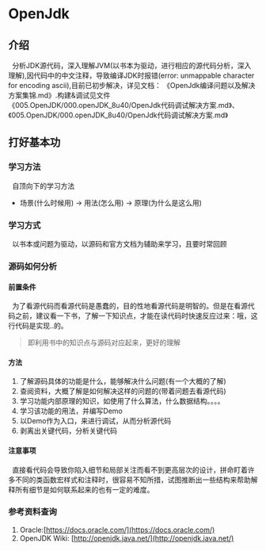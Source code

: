 # OpenJdk

## 介绍
&nbsp;&nbsp;分析JDK源代码，深入理解JVM(以书本为驱动，进行相应的源代码分析，深入理解),因代码中的中文注释，导致编译JDK时报错(error: unmappable character for encoding ascii),目前已初步解决，详见文档： 《OpenJdk编译问题以及解决方案集锦.md》.构建&调试见文件《005.OpenJDK/000.openJDK_8u40/OpenJdk代码调试解决方案.md》、《005.OpenJDK/000.openJDK_8u40/OpenJdk代码调试解决方案.md》

## 打好基本功

### 学习方法
&nbsp;&nbsp;自顶向下的学习方法
- 场景(什么时候用) -> 用法(怎么用) -> 原理(为什么是这么用)

### 学习方式
&nbsp;&nbsp;以书本或问题为驱动，以源码和官方文档为辅助来学习，且要时常回顾

### 源码如何分析
#### 前置条件
&nbsp;&nbsp;为了看源代码而看源代码是愚蠢的，目的性地看源代码是明智的。但是在看源代码之前，建议看一下书，了解一下知识点，才能在读代码时快速反应过来：哦，这行代码是实现..的。
> 即利用书中的知识点与源码对应起来，更好的理解


#### 方法
1. 了解源码具体的功能是什么，能够解决什么问题(有一个大概的了解)
2. 查阅资料，大概了解是如何解决这样的问题的(带着问题去看源代码)
3. 学习功能内部原理的知识，如使用了什么算法，什么数据结构。。。。
4. 学习该功能的用法，并编写Demo
5. 以Demo作为入口，来进行调试，从而分析源代码
6. 剥离出关键代码，分析关键代码

#### 注意事项
&nbsp;&nbsp;直接看代码会导致你陷入细节和局部关注而看不到更高层次的设计，拼命盯着许多不同的类函数宏样式和注释时，很容易不知所措，试图推断出一些结构来帮助解释所有细节是如何联系起来的也有一定的难度。

### 参考资料查询
1. Oracle:[https://docs.oracle.com/](https://docs.oracle.com/)
2. OpenJDK Wiki: [http://openjdk.java.net/](http://openjdk.java.net/)